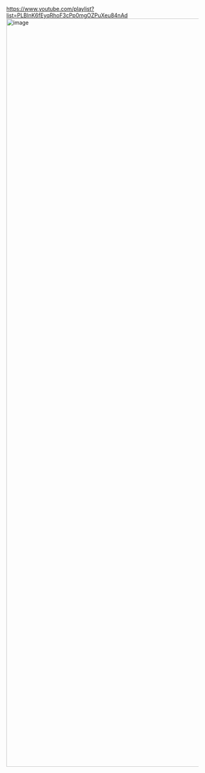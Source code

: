 https://www.youtube.com/playlist?list=PLBlnK6fEyqRhoF3cPp0mgOZPuXeu84nAd
<img width="1831" height="1956" alt="image" src="https://github.com/user-attachments/assets/f192d9d6-d325-47dc-95ae-8156fd63ca9e" />
